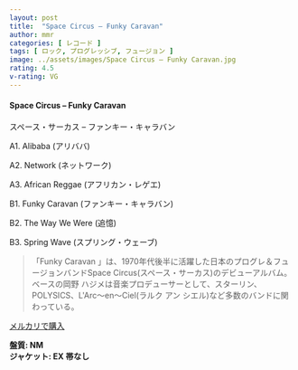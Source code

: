 ```yaml
---
layout: post
title:  "Space Circus – Funky Caravan"
author: mmr
categories: [ レコード ]
tags: [ ロック, プログレッシブ, フュージョン ]
image: ../assets/images/Space Circus – Funky Caravan.jpg
rating: 4.5
v-rating: VG
---
```


#### Space Circus – Funky Caravan

スペース・サーカス – ファンキー・キャラバン

A1. Alibaba (アリババ)

A2. Network (ネットワーク)

A3. African Reggae (アフリカン・レゲエ)

B1. Funky Caravan (ファンキー・キャラバン)

B2. The Way We Were (追憶)

B3. Spring Wave (スプリング・ウェーブ)

> 「Funky Caravan 」は、1970年代後半に活躍した日本のプログレ＆フュージョンバンドSpace Circus(スペース・サーカス)のデビューアルバム。ベースの岡野 ハジメは音楽プロデューサーとして、スターリン、POLYSICS、L'Arc〜en〜Ciel(ラルク アン シエル)など多数のバンドに関わっている。

[メルカリで購入](https://jp.mercari.com/item/m38259723732)

<div class="mt-4 mb-4 d-flex align-items-center">
<strong class="mr-1">盤質: NM</strong>
</div>
<div class="mt-4 mb-4 d-flex align-items-center">
<strong class="mr-1">ジャケット: EX 帯なし</strong>
</div>
